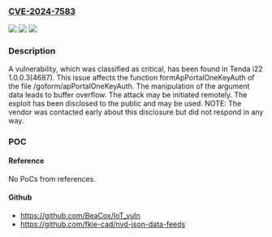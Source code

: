 ### [CVE-2024-7583](https://cve.mitre.org/cgi-bin/cvename.cgi?name=CVE-2024-7583)
![](https://img.shields.io/static/v1?label=Product&message=i22&color=blue)
![](https://img.shields.io/static/v1?label=Version&message=%3D%201.0.0.3(4687)%20&color=brighgreen)
![](https://img.shields.io/static/v1?label=Vulnerability&message=CWE-120%20Buffer%20Overflow&color=brighgreen)

### Description

A vulnerability, which was classified as critical, has been found in Tenda i22 1.0.0.3(4687). This issue affects the function formApPortalOneKeyAuth of the file /goform/apPortalOneKeyAuth. The manipulation of the argument data leads to buffer overflow. The attack may be initiated remotely. The exploit has been disclosed to the public and may be used. NOTE: The vendor was contacted early about this disclosure but did not respond in any way.

### POC

#### Reference
No PoCs from references.

#### Github
- https://github.com/BeaCox/IoT_vuln
- https://github.com/fkie-cad/nvd-json-data-feeds

